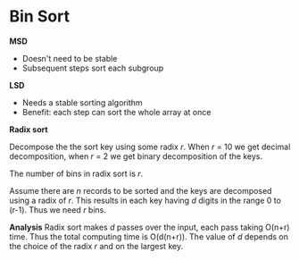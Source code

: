 # Bin Sort

**MSD**
* Doesn't need to be stable
* Subsequent steps sort each subgroup

**LSD**
* Needs a stable sorting algorithm
* Benefit: each step can sort the whole array at once

**Radix sort**

Decompose the the sort key using some radix *r*. When *r* = 10 we get decimal decomposition, when *r* = 2 we get
binary decomposition of the keys.

The number of bins in radix sort is *r*.

Assume there are *n* records to be sorted and the keys are decomposed using a radix of *r*. This results in each
key having *d* digits in the range 0 to (r-1). Thus we need *r* bins.

**Analysis**
Radix sort makes *d* passes over the input, each pass taking O(n+r) time. Thus the total computing time is
O(d(n+r)). The value of *d* depends on the choice of the radix *r* and on the largest key.


